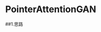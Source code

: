 # PointerAttentionGAN
##1.思路
<!--* 蛋白序列设计完全可以理解为文章摘要撰写的问题：
  - 需要提取原序列中的关键词的同时生成纳入原序列中全部字符空间中***相关字符***从而形成有有意义的序列。
  - 关键字相当于功能蛋白序列中的核心功能子片段，***相关字符***可以对应所有可能氨基酸。
   
##2.实现
* 在ProteinGAN的生成器和判别器上直接并行Pointer-Generator-Coverage，最后对输出向量进行叠加；
* Pgen来作为软选择的概率。决定当前预测是直接从源文本中复制一个词过来还是从词汇表中生成一个词出来。
* Coverage机制来解决重复问题。如果模型在预测时总是注意相同的部分，那么就很有可能会预测出相同的单词，
  因此为了防止这种情况发生，Coverage机制强迫模型多去关注之前没被注意过的角落。
* TransGAN 在multi-attention 并行执行pointer-network与coverage,Pgen。
* RNN 如何与GNA无缝连接。

##3.解决蛋白序列设计中的问题
* pointer-network 直接提取高性能力学蛋白序列中的功能片段；
* 解决蛋白序列长度定长问题；
* 解决蛋白序列重复子序列问题问题；
* 准确描述蛋白序列中子序列相关性问题。

##4.Reference
* Language Generation with Recurrent Generative Adversarial Networks
without Pre-training
* Bidirectional Conditional Generative Adversarial 
* Multi-Generator Generative Adversarial Nets
* Multi-Generator Generative Adversarial Nets
* Bidirectional Conditional Generative Adversarial Networks
* Variational Approaches for Auto-Encoding Generative Adversarial Networks
-->
